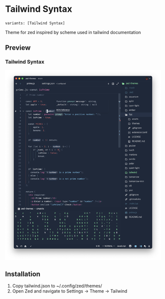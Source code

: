 # Tailwind Syntax
`variants: [Tailwind Syntax]`

Theme for zed inspired by scheme used in tailwind documentation

## Preview
### Tailwind Syntax
<img src="assets/tailwind.png" width="670">

## Installation
1. Copy tailwind.json to ~/.config/zed/themes/
2. Open Zed and navigate to Settings -> Theme -> Tailwind
